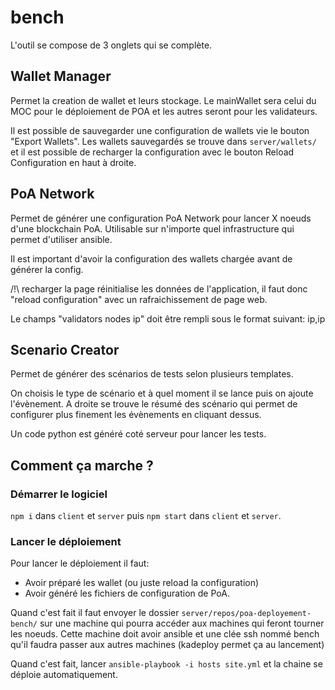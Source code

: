 # bench
L'outil se compose de 3 onglets qui se complète.

## Wallet Manager
Permet la creation de wallet et leurs stockage.
Le mainWallet sera celui du MOC pour le déploiement de POA et les autres seront pour les validateurs.

Il est possible de sauvegarder une configuration de wallets vie le bouton "Export Wallets".
Les wallets sauvegardés se trouve dans `server/wallets/` et il est possible de recharger la configuration avec le bouton Reload Configuration en haut à droite.

## PoA Network
Permet de générer une configuration PoA Network pour lancer X noeuds d'une blockchain PoA.
Utilisable sur n'importe quel infrastructure qui permet d'utiliser ansible.

Il est important d'avoir la configuration des wallets chargée avant de générer la config.

/!\ recharger la page réinitialise les données de l'application, il faut donc "reload configuration" avec un rafraichissement de page web.

Le champs "validators nodes ip" doit être rempli sous le format suivant: ip,ip

## Scenario Creator
Permet de générer des scénarios de tests selon plusieurs templates.

On choisis le type de scénario et à quel moment il se lance puis on ajoute l'évènement.
A droite se trouve le résumé des scénario qui permet de configurer plus finement les évènements en cliquant dessus.

Un code python est généré coté serveur pour lancer les tests.

## Comment ça marche ?

### Démarrer le logiciel
`npm i` dans `client` et `server` puis `npm start` dans `client` et `server`.

### Lancer le déploiement
Pour lancer le déploiement il faut:
- Avoir préparé les wallet (ou juste reload la configuration)
- Avoir généré les fichiers de configuration de PoA.

Quand c'est fait il faut envoyer le dossier `server/repos/poa-deployement-bench/` sur une machine qui pourra accéder aux machines qui feront tourner les noeuds.
Cette machine doit avoir ansible et une clée ssh nommé bench qu'il faudra passer aux autres machines (kadeploy permet ça au lancement)

Quand c'est fait, lancer `ansible-playbook -i hosts site.yml` et la chaine se déploie automatiquement.